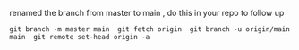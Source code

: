 renamed the branch from master to main ,
do this in your repo to follow up 

`git branch -m master main 
git fetch origin 
git branch -u origin/main main 
git remote set-head origin -a`
